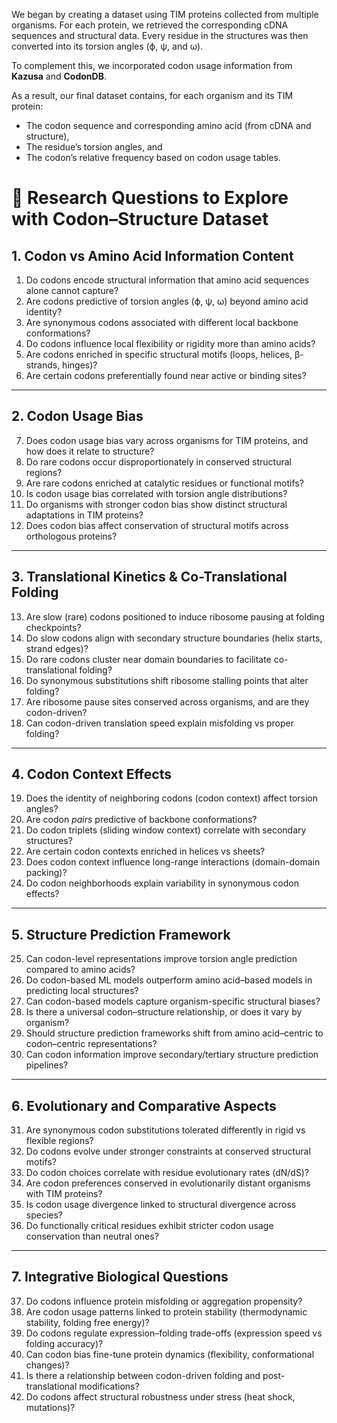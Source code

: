 
We began by creating a dataset using TIM proteins collected from multiple organisms. For each protein, we retrieved the corresponding cDNA sequences and structural data. Every residue in the structures was then converted into its torsion angles (ϕ, ψ, and ω).

To complement this, we incorporated codon usage information from **Kazusa** and **CodonDB**.

As a result, our final dataset contains, for each organism and its TIM protein:

* The codon sequence and corresponding amino acid (from cDNA and structure),
* The residue’s torsion angles, and
* The codon’s relative frequency based on codon usage tables.




# 🔬 Research Questions to Explore with Codon–Structure Dataset

## 1. **Codon vs Amino Acid Information Content**

1. Do codons encode structural information that amino acid sequences alone cannot capture?
2. Are codons predictive of torsion angles (ϕ, ψ, ω) beyond amino acid identity?
3. Are synonymous codons associated with different local backbone conformations?
4. Do codons influence local flexibility or rigidity more than amino acids?
5. Are codons enriched in specific structural motifs (loops, helices, β-strands, hinges)?
6. Are certain codons preferentially found near active or binding sites?

---

## 2. **Codon Usage Bias**

7. Does codon usage bias vary across organisms for TIM proteins, and how does it relate to structure?
8. Do rare codons occur disproportionately in conserved structural regions?
9. Are rare codons enriched at catalytic residues or functional motifs?
10. Is codon usage bias correlated with torsion angle distributions?
11. Do organisms with stronger codon bias show distinct structural adaptations in TIM proteins?
12. Does codon bias affect conservation of structural motifs across orthologous proteins?

---

## 3. **Translational Kinetics & Co-Translational Folding**

13. Are slow (rare) codons positioned to induce ribosome pausing at folding checkpoints?
14. Do slow codons align with secondary structure boundaries (helix starts, strand edges)?
15. Do rare codons cluster near domain boundaries to facilitate co-translational folding?
16. Do synonymous substitutions shift ribosome stalling points that alter folding?
17. Are ribosome pause sites conserved across organisms, and are they codon-driven?
18. Can codon-driven translation speed explain misfolding vs proper folding?

---

## 4. **Codon Context Effects**

19. Does the identity of neighboring codons (codon context) affect torsion angles?
20. Are codon *pairs* predictive of backbone conformations?
21. Do codon triplets (sliding window context) correlate with secondary structures?
22. Are certain codon contexts enriched in helices vs sheets?
23. Does codon context influence long-range interactions (domain-domain packing)?
24. Do codon neighborhoods explain variability in synonymous codon effects?

---

## 5. **Structure Prediction Framework**

25. Can codon-level representations improve torsion angle prediction compared to amino acids?
26. Do codon-based ML models outperform amino acid–based models in predicting local structures?
27. Can codon-based models capture organism-specific structural biases?
28. Is there a universal codon–structure relationship, or does it vary by organism?
29. Should structure prediction frameworks shift from amino acid–centric to codon–centric representations?
30. Can codon information improve secondary/tertiary structure prediction pipelines?

---

## 6. **Evolutionary and Comparative Aspects**

31. Are synonymous codon substitutions tolerated differently in rigid vs flexible regions?
32. Do codons evolve under stronger constraints at conserved structural motifs?
33. Do codon choices correlate with residue evolutionary rates (dN/dS)?
34. Are codon preferences conserved in evolutionarily distant organisms with TIM proteins?
35. Is codon usage divergence linked to structural divergence across species?
36. Do functionally critical residues exhibit stricter codon usage conservation than neutral ones?

---

## 7. **Integrative Biological Questions**

37. Do codons influence protein misfolding or aggregation propensity?
38. Are codon usage patterns linked to protein stability (thermodynamic stability, folding free energy)?
39. Do codons regulate expression–folding trade-offs (expression speed vs folding accuracy)?
40. Can codon bias fine-tune protein dynamics (flexibility, conformational changes)?
41. Is there a relationship between codon-driven folding and post-translational modifications?
42. Do codons affect structural robustness under stress (heat shock, mutations)?




